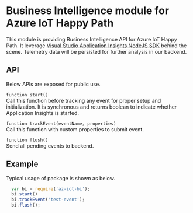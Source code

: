 # Business Intelligence module for Azure IoT Happy Path

This module is providing Business Intelligence API for Azure IoT Happy Path.
It leverage [Visual Studio Application Insights NodeJS SDK](https://github.com/Microsoft/ApplicationInsights-node.js) behind the scene.
Telemetry data will be persisted for further analysis in our backend.

## API
Below APIs are exposed for public use.

`function start()` <br>
Call this function before tracking any event for proper setup and initialization. It is synchronous and returns boolean to indicate whether Application Insights is started.

`function trackEvent(eventName, properties)` <br>
Call this function with custom properties to submit event.

`function flush()` <br>
Send all pending events to backend.

## Example
Typical usage of package is shown as below.
```javascript
  var bi = require('az-iot-bi');
  bi.start()
  bi.trackEvent('test-event');
  bi.flush();
```